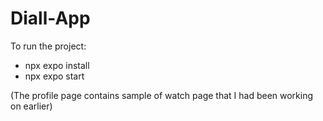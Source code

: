 # Diall-App

To run the project:
- npx expo install
- npx expo start

(The profile page contains sample of watch page that I had been working on earlier)
